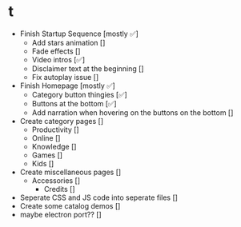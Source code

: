 # t
- Finish Startup Sequence [mostly ✅]
  - Add stars animation []
  - Fade effects []
  - Video intros [✅]
  - Disclaimer text at the beginning []
  - Fix autoplay issue []
- Finish Homepage [mostly ✅]
  - Category button thingies [✅]
  - Buttons at the bottom [✅]
  - Add narration when hovering on the buttons on the bottom []
- Create category pages []
  - Productivity []
  - Online []
  - Knowledge []
  - Games []
  - Kids []
- Create miscellaneous pages []
  - Accessories []
    - Credits []
- Seperate CSS and JS code into seperate files []
- Create some catalog demos []
- maybe electron port?? []

